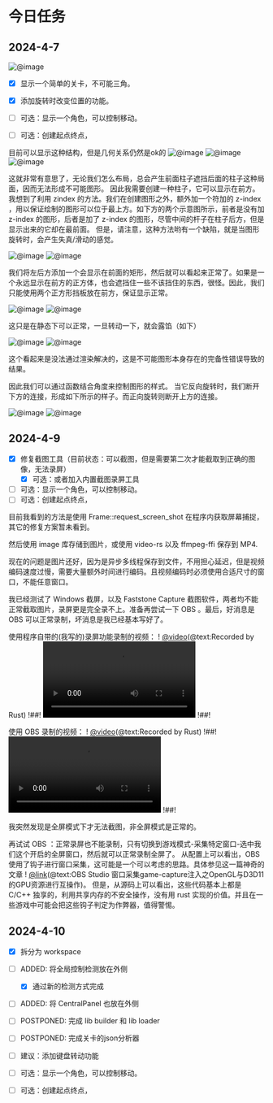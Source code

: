 # 今日任务

## 2024-4-7

![@image](assets/Penrose_triangle.svg)
- [x] 显示一个简单的关卡，不可能三角。
- [x] 添加旋转时改变位置的功能。
- [ ] 可选：显示一个角色，可以控制移动。
- [ ] 可选：创建起点终点，


目前可以显示这种结构，但是几何关系仍然是ok的
![@image](assets/image-1.png)
![@image](assets/image-2.png)
![@image](assets/image-3.png)

这就非常有意思了，无论我们怎么布局，总会产生前面柱子遮挡后面的柱子这种局面，因而无法形成不可能图形。
因此我需要创建一种柱子，它可以显示在前方。我想到了利用 zindex 的方法。我们在创建图形之外，额外加一个符加的 z-index ，用以保证绘制的图形可以位于最上方。如下方的两个示意图所示，前者是没有加 z-index 的图形，后者是加了 z-index 的图形，尽管中间的杆子在柱子后方，但是显示出来的它却在最前面。
但是，请注意，这种方法哟有一个缺陷，就是当图形旋转时，会产生失真/滑动的感觉。

![@image](assets/image-4.png)
![@image](assets/image-5.png)

我们将左后方添加一个会显示在前面的矩形，然后就可以看起来正常了。如果是一个永远显示在前方的正方体，也会遮挡住一些不该挡住的东西，很怪。因此，我们只能使用两个正方形挡板放在前方，保证显示正常。

![@image](assets/image-6.png)
![@image](assets/image-7.png)

这只是在静态下可以正常，一旦转动一下，就会露馅（如下）

![@image](assets/image-8.png)
![@image](assets/image-9.png)

这个看起来是没法通过渲染解决的，这是不可能图形本身存在的完备性错误导致的结果。

因此我们可以通过函数结合角度来控制图形的样式。
当它反向旋转时，我们断开下方的连接，形成如下所示的样子。而正向旋转则断开上方的连接。

![@image](assets/image-10.png)
![@image](assets/image-11.png)

## 2024-4-9
- [x] 修复截图工具（目前状态：可以截图，但是需要第二次才能截取到正确的图像，无法录屏）
  - [x] 可选：或者加入内置截图录屏工具
- [ ] 可选：显示一个角色，可以控制移动。
- [ ] 可选：创建起点终点，

目前我看到的方法是使用 Frame::request_screen_shot 在程序内获取屏幕捕捉，其它的修复方案暂未看到。

然后使用 image 库存储到图片，或使用 video-rs 以及 ffmpeg-ffi 保存到 MP4.

现在的问题是图片还好，因为是异步多线程保存到文件，不用担心延迟，但是视频编码速度过慢，需要大量额外时间进行编码。且视频编码时必须使用合适尺寸的窗口，不能任意窗口。

我已经测试了 Windows 截屏，以及 Faststone Capture 截图软件，两者均不能正常截取图片，录屏更是完全录不上。准备再尝试一下 OBS 。最后，好消息是 OBS 可以正常录制，坏消息是我已经基本写好了。

使用程序自带的(我写的)录屏功能录制的视频：
! [@video](assets/video-1.mp4)(@text:Recorded by Rust)
!##! <video controls src="assets/video-1.mp4" title="Recorded by Rust"></video> !##!

使用 OBS 录制的视频：
! [@video](assets/video-2.mkv)(@text:Recorded by Rust)
!##! <video controls src="assets/video-2.mkv" title="Recorded by Rust"></video> !##!

我突然发现是全屏模式下才无法截图，非全屏模式是正常的。

再试试 OBS ：正常录屏也不能录制，只有切换到游戏模式-采集特定窗口-选中我们这个开启的全屏窗口，然后就可以正常录制全屏了。
从配置上可以看出，OBS使用了钩子进行窗口采集，这可能是一个可以考虑的思路。具体参见这一篇神奇的文章 ! [@link](https://blog.csdn.net/Poisx/article/details/124579638)(@text:OBS Studio 窗口采集game-capture注入之OpenGL与D3D11的GPU资源进行互操作)。
但是，从源码上可以看出，这些代码基本上都是 C/C++ 独享的，利用共享内存的不安全操作，没有用 rust 实现的价值。并且在一些游戏中可能会把这些钩子判定为作弊器，值得警惕。


## 2024-4-10

- [x] 拆分为 workspace
- [ ] ADDED: 将全局控制检测放在外侧
  - [x] 通过新的检测方式完成
- [ ] ADDED: 将 CentralPanel 也放在外侧
- [ ] POSTPONED: 完成 lib builder 和 lib loader
- [ ] POSTPONED: 完成关卡的json分析器
- [ ] 建议：添加键盘转动功能
- [ ] 可选：显示一个角色，可以控制移动。
- [ ] 可选：创建起点终点，

